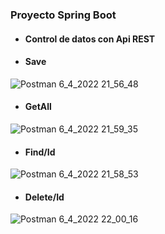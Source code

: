 
### Proyecto Spring Boot  
- #### Control de datos con Api REST

- #### Save
![Postman 6_4_2022 21_56_48](https://user-images.githubusercontent.com/88462536/162101162-77ab523f-50e4-4483-9fac-57d122b20ebb.png)
- #### GetAll
![Postman 6_4_2022 21_59_35](https://user-images.githubusercontent.com/88462536/162101196-d66e27bd-5eec-4891-96f6-af6fbfac5749.png)
- #### Find/Id
![Postman 6_4_2022 21_58_53](https://user-images.githubusercontent.com/88462536/162101217-e37c1be8-eff6-492a-b7d5-8bd3bfff35da.png)
- #### Delete/Id
![Postman 6_4_2022 22_00_16](https://user-images.githubusercontent.com/88462536/162101232-3b9c36da-d8ed-4866-af92-9e8b930154f9.png)
